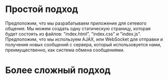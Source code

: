 # Простой подход

Предположим, что мы разрабатываем приложение для сетевого общения. Мы можем создать одну статическую страницу, которая будет состоять из файлов: "index.html", "index.css" и "index.js". Предположим, что мы используем AJAX, или WebSocket для отправки и получения новых сообщений с сервера, который использовуется нами, преимущественно, как система обмена сообщениями.

# Более сложный подход
